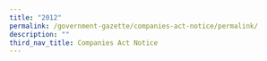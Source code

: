 ```yaml
---
title: "2012"
permalink: /government-gazette/companies-act-notice/permalink/
description: ""
third_nav_title: Companies Act Notice
---
```

